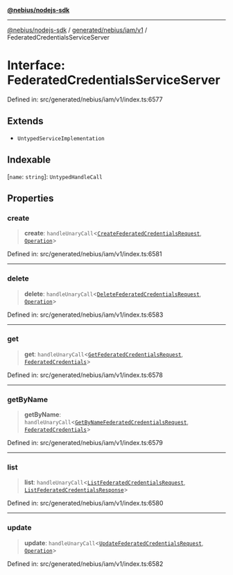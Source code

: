 [**@nebius/nodejs-sdk**](../../../../../README.md)

***

[@nebius/nodejs-sdk](../../../../../README.md) / [generated/nebius/iam/v1](../README.md) / FederatedCredentialsServiceServer

# Interface: FederatedCredentialsServiceServer

Defined in: src/generated/nebius/iam/v1/index.ts:6577

## Extends

- `UntypedServiceImplementation`

## Indexable

\[`name`: `string`\]: `UntypedHandleCall`

## Properties

### create

> **create**: `handleUnaryCall`\<[`CreateFederatedCredentialsRequest`](CreateFederatedCredentialsRequest.md), [`Operation`](../../../common/v1/interfaces/Operation.md)\>

Defined in: src/generated/nebius/iam/v1/index.ts:6581

***

### delete

> **delete**: `handleUnaryCall`\<[`DeleteFederatedCredentialsRequest`](DeleteFederatedCredentialsRequest.md), [`Operation`](../../../common/v1/interfaces/Operation.md)\>

Defined in: src/generated/nebius/iam/v1/index.ts:6583

***

### get

> **get**: `handleUnaryCall`\<[`GetFederatedCredentialsRequest`](GetFederatedCredentialsRequest.md), [`FederatedCredentials`](FederatedCredentials.md)\>

Defined in: src/generated/nebius/iam/v1/index.ts:6578

***

### getByName

> **getByName**: `handleUnaryCall`\<[`GetByNameFederatedCredentialsRequest`](GetByNameFederatedCredentialsRequest.md), [`FederatedCredentials`](FederatedCredentials.md)\>

Defined in: src/generated/nebius/iam/v1/index.ts:6579

***

### list

> **list**: `handleUnaryCall`\<[`ListFederatedCredentialsRequest`](ListFederatedCredentialsRequest.md), [`ListFederatedCredentialsResponse`](ListFederatedCredentialsResponse.md)\>

Defined in: src/generated/nebius/iam/v1/index.ts:6580

***

### update

> **update**: `handleUnaryCall`\<[`UpdateFederatedCredentialsRequest`](UpdateFederatedCredentialsRequest.md), [`Operation`](../../../common/v1/interfaces/Operation.md)\>

Defined in: src/generated/nebius/iam/v1/index.ts:6582
